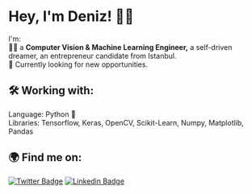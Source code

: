 # Hey, I'm Deniz! :wave::sparkles: 
I'm: \
:man_technologist: a **Computer Vision & Machine Learning Engineer,** a self-driven dreamer, an entrepreneur candidate from Istanbul. \
:seedling: Currently looking for new opportunities.

## :hammer_and_wrench: Working with:
Language: Python :snake: \
Libraries: Tensorflow, Keras, OpenCV, Scikit-Learn, Numpy, Matplotlib, Pandas

## :earth_africa: Find me on:
[![Twitter Badge](https://img.shields.io/badge/-Twitter-1ca0f1?style=flat-square&labelColor=1ca0f1&logo=twitter&logoColor=white&link=https://twitter.com/_diogorodrigues)](https://twitter.com/denizceliktw) [![Linkedin Badge](https://img.shields.io/badge/-LinkedIn-blue?style=flat-square&logo=Linkedin&logoColor=white&link=https://www.linkedin.com/in/harshkumarkhatri/)](www.linkedin.com/in/denizcelikln) 